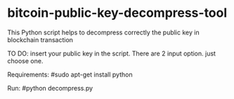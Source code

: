 # bitcoin-public-key-decompress-tool
This Python script helps to decompress correctly the public key in blockchain transaction

TO DO: insert your public key in the script. There are 2 input option. just choose one.

Requirements:
#sudo apt-get install python

Run:
#python decompress.py
